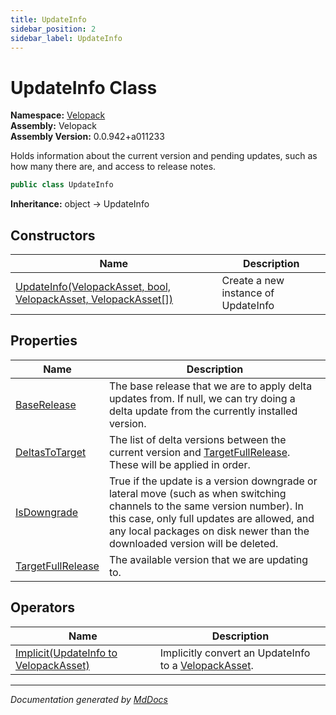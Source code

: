 ```yaml
---
title: UpdateInfo
sidebar_position: 2
sidebar_label: UpdateInfo
---
```

<!--  
  <auto-generated>   
    The contents of this file were generated by a tool.  
    Changes to this file may be list if the file is regenerated  
  </auto-generated>   
-->

# UpdateInfo Class

**Namespace:** [Velopack](../index.md)  
**Assembly:** Velopack  
**Assembly Version:** 0.0.942+a011233

Holds information about the current version and pending updates, such as how many there are, and access to release notes.

```csharp
public class UpdateInfo
```

**Inheritance:** object → UpdateInfo

## Constructors

| Name                                                                                       | Description                         |
| ------------------------------------------------------------------------------------------ | ----------------------------------- |
| [UpdateInfo(VelopackAsset, bool, VelopackAsset, VelopackAsset\[\])](constructors/index.md) | Create a new instance of UpdateInfo |

## Properties

| Name                                                 | Description                                                                                                                                                                                                                                            |
| ---------------------------------------------------- | ------------------------------------------------------------------------------------------------------------------------------------------------------------------------------------------------------------------------------------------------------ |
| [BaseRelease](properties/BaseRelease.md)             | The base release that we are to apply delta updates from. If null, we can try doing a delta update from the currently installed version.                                                                                                               |
| [DeltasToTarget](properties/DeltasToTarget.md)       | The list of delta versions between the current version and [TargetFullRelease](properties/TargetFullRelease.md). These will be applied in order.                                                                                                       |
| [IsDowngrade](properties/IsDowngrade.md)             | True if the update is a version downgrade or lateral move (such as when switching channels to the same version number). In this case, only full updates are allowed, and any local packages on disk newer than the downloaded version will be deleted. |
| [TargetFullRelease](properties/TargetFullRelease.md) | The available version that we are updating to.                                                                                                                                                                                                         |

## Operators

| Name                                                           | Description                                                                       |
| -------------------------------------------------------------- | --------------------------------------------------------------------------------- |
| [Implicit(UpdateInfo to VelopackAsset)](operators/Implicit.md) | Implicitly convert an UpdateInfo to a [VelopackAsset](../VelopackAsset/index.md). |

___

*Documentation generated by [MdDocs](https://github.com/ap0llo/mddocs)*
